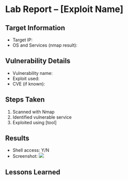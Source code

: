 # Lab Report – [Exploit Name]

## Target Information
- Target IP:
- OS and Services (nmap result):

## Vulnerability Details
- Vulnerability name:
- Exploit used:
- CVE (if known):

## Steps Taken
1. Scanned with Nmap
2. Identified vulnerable service
3. Exploited using [tool]

## Results
- Shell access: Y/N
- Screenshot: ![](../screenshots/example.png)

## Lessons Learned
